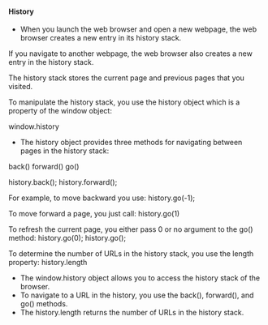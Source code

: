 #### History
- When you launch the web browser and open a new webpage, the web browser creates a new entry in its history stack.

If you navigate to another webpage, the web browser also creates a new entry in the history stack.

The history stack stores the current page and previous pages that you visited.

To manipulate the history stack, you use the history object which is a property of the window object:

window.history

- The history object provides three methods for navigating between pages in the history stack:

 back()
 forward()
 go()

 history.back();
 history.forward();

For example, to move backward you use:
history.go(-1);

To move forward a page, you just call:
history.go(1)

To refresh the current page, you either pass 0 or no argument to the go() method:
history.go(0);
history.go();

To determine the number of URLs in the history stack, you use the length property:
history.length

- The window.history object allows you to access the history stack of the browser.
- To navigate to a URL in the history, you use the back(), forward(), and go() methods.
- The history.length returns the number of URLs in the history stack.